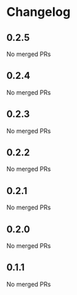 # Changelog

<!-- <START NEW CHANGELOG ENTRY> -->

## 0.2.5

No merged PRs

<!-- <END NEW CHANGELOG ENTRY> -->

## 0.2.4

No merged PRs

## 0.2.3

No merged PRs

## 0.2.2

No merged PRs

## 0.2.1

No merged PRs

## 0.2.0

No merged PRs

## 0.1.1

No merged PRs
